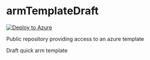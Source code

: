 # armTemplateDraft

[![Deploy to Azure](http://azuredeploy.net/deploybutton.png)](https://azuredeploy.net/?repository=https://raw.githubusercontent.com/soapdish/armTemplateDraft)

Public repository providing access to an azure template

Draft quick arm template 

